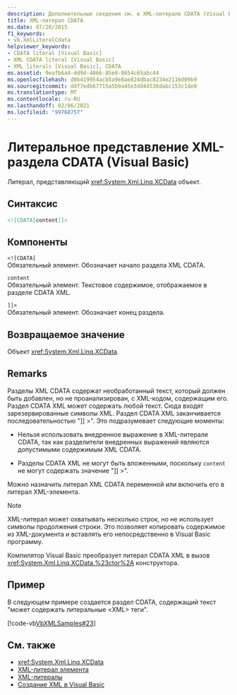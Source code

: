 ```yaml
---
description: Дополнительные сведения см. в XML-литерале CDATA (Visual Basic)
title: XML-литерал CDATA
ms.date: 07/20/2015
f1_keywords:
- vb.XmlLiteralCdata
helpviewer_keywords:
- CDATA literal [Visual Basic]
- XML CDATA literal [Visual Basic]
- XML literals [Visual Basic], CDATA
ms.assetid: 9eafb6a4-dd9d-4866-85e8-0654c65abc44
ms.openlocfilehash: d0b419954acb5a9e8ae824dbac8234e2116d09b9
ms.sourcegitcommit: ddf7edb67715a5b9a45e3dd44536dabc153c1de0
ms.translationtype: MT
ms.contentlocale: ru-RU
ms.lasthandoff: 02/06/2021
ms.locfileid: "99768757"
---
```

# <a name="xml-cdata-literal-visual-basic"></a>Литеральное представление XML-раздела CDATA (Visual Basic)

Литерал, представляющий <xref:System.Xml.Linq.XCData> объект.  
  
## <a name="syntax"></a>Синтаксис  
  
```xml  
<![CDATA[content]]>  
```  
  
## <a name="parts"></a>Компоненты  

 `<![CDATA[`  
 Обязательный элемент. Обозначает начало раздела XML CDATA.  
  
 `content`  
 Обязательный элемент. Текстовое содержимое, отображаемое в разделе CDATA XML.  
  
 `]]>`  
 Обязательный элемент. Обозначает конец раздела.  
  
## <a name="return-value"></a>Возвращаемое значение  

 Объект <xref:System.Xml.Linq.XCData>.  
  
## <a name="remarks"></a>Remarks  

 Разделы XML CDATA содержат необработанный текст, который должен быть добавлен, но не проанализирован, с XML-кодом, содержащим его. Раздел CDATA XML может содержать любой текст. Сюда входят зарезервированные символы XML. Раздел CDATA XML заканчивается последовательностью "]] >". Это подразумевает следующие моменты:  
  
- Нельзя использовать внедренное выражение в XML-литерале CDATA, так как разделители внедренных выражений являются допустимыми содержимым XML CDATA.  
  
- Разделы CDATA XML не могут быть вложенными, поскольку `content` не могут содержать значение "]] >".  
  
 Можно назначить литерал XML CDATA переменной или включить его в литерал XML-элемента.  
  
> [!NOTE]
> XML-литерал может охватывать несколько строк, но не использует символы продолжения строки. Это позволяет копировать содержимое из XML-документа и вставлять его непосредственно в Visual Basic программу.  
  
 Компилятор Visual Basic преобразует литерал CDATA XML в вызов <xref:System.Xml.Linq.XCData.%23ctor%2A> конструктора.  
  
## <a name="example"></a>Пример  

 В следующем примере создается раздел CDATA, содержащий текст "может содержать литеральные \<XML> теги".  
  
 [!code-vb[VbXMLSamples#23](~/samples/snippets/visualbasic/VS_Snippets_VBCSharp/VbXMLSamples/VB/XMLSamples11.vb#23)]  
  
## <a name="see-also"></a>См. также

- <xref:System.Xml.Linq.XCData>
- [XML-литерал элемента](xml-element-literal.md)
- [XML-литералы](index.md)
- [Создание XML в Visual Basic](../../programming-guide/language-features/xml/creating-xml.md)
